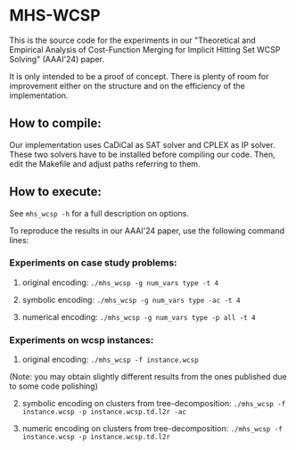 # MHS-WCSP

This is the source code for the experiments in our "Theoretical and Empirical Analysis of Cost-Function Merging for Implicit Hitting Set WCSP Solving" (AAAI'24) paper. 

It is only intended to be a proof of concept. There is plenty of room for improvement either on the structure and on the efficiency of the implementation.

## How to compile:

Our implementation uses CaDiCal as SAT solver and CPLEX as IP solver. These two solvers have to be installed before compiling our code. Then, edit the Makefile and adjust paths referring to them.

## How to execute:

See `mhs_wcsp -h` for a full description on options.

To reproduce the results in our AAAI'24 paper, use the following command lines:

### Experiments on case study problems:

1. original encoding: `./mhs_wcsp -g num_vars type -t 4`

2. symbolic encoding: `./mhs_wcsp -g num_vars type -ac -t 4`

3. numerical encoding: `./mhs_wcsp -g num_vars type -p all -t 4`

### Experiments on wcsp instances:

1. original encoding: `./mhs_wcsp -f instance.wcsp` 

(Note: you may obtain slightly different results from the ones published due to some code polishing)

2. symbolic encoding on clusters from tree-decomposition: `./mhs_wcsp -f instance.wcsp -p instance.wcsp.td.l2r -ac`

3. numeric encoding on clusters from tree-decomposition: `./mhs_wcsp -f instance.wcsp -p instance.wcsp.td.l2r`


